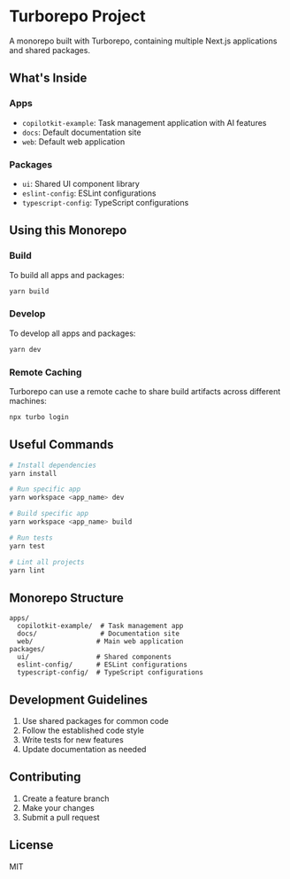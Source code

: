 # Turborepo Project

A monorepo built with Turborepo, containing multiple Next.js applications and shared packages.

## What's Inside

### Apps

- `copilotkit-example`: Task management application with AI features
- `docs`: Default documentation site
- `web`: Default web application

### Packages

- `ui`: Shared UI component library
- `eslint-config`: ESLint configurations
- `typescript-config`: TypeScript configurations

## Using this Monorepo

### Build

To build all apps and packages:

```bash
yarn build
```

### Develop

To develop all apps and packages:

```bash
yarn dev
```

### Remote Caching

Turborepo can use a remote cache to share build artifacts across different machines:

```bash
npx turbo login
```

## Useful Commands

```bash
# Install dependencies
yarn install

# Run specific app
yarn workspace <app_name> dev

# Build specific app
yarn workspace <app_name> build

# Run tests
yarn test

# Lint all projects
yarn lint
```

## Monorepo Structure

```
apps/
  copilotkit-example/  # Task management app
  docs/                # Documentation site
  web/                # Main web application
packages/
  ui/                 # Shared components
  eslint-config/      # ESLint configurations
  typescript-config/  # TypeScript configurations
```

## Development Guidelines

1. Use shared packages for common code
2. Follow the established code style
3. Write tests for new features
4. Update documentation as needed

## Contributing

1. Create a feature branch
2. Make your changes
3. Submit a pull request

## License

MIT
